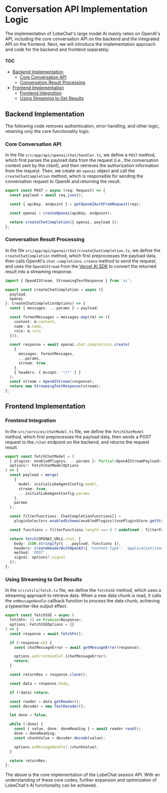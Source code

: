 # Conversation API Implementation Logic

The implementation of LobeChat's large model AI mainly relies on OpenAI's API, including the core conversation API on the backend and the integrated API on the frontend. Next, we will introduce the implementation approach and code for the backend and frontend separately.

#### TOC

- [Backend Implementation](#backend-implementation)
  - [Core Conversation API](#core-conversation-api)
  - [Conversation Result Processing](#conversation-result-processing)
- [Frontend Implementation](#frontend-implementation)
  - [Frontend Integration](#frontend-integration)
  - [Using Streaming to Get Results](#using-streaming-to-get-results)

## Backend Implementation

The following code removes authentication, error handling, and other logic, retaining only the core functionality logic.

### Core Conversation API

In the file `src/app/api/openai/chat/handler.ts`, we define a `POST` method, which first parses the payload data from the request (i.e., the conversation content sent by the client), and then retrieves the authorization information from the request. Then, we create an `openai` object and call the `createChatCompletion` method, which is responsible for sending the conversation request to OpenAI and returning the result.

```ts
export const POST = async (req: Request) => {
  const payload = await req.json();

  const { apiKey, endpoint } = getOpenAIAuthFromRequest(req);

  const openai = createOpenai(apiKey, endpoint);

  return createChatCompletion({ openai, payload });
};
```

### Conversation Result Processing

In the file `src/app/api/openai/chat/createChatCompletion.ts`, we define the `createChatCompletion` method, which first preprocesses the payload data, then calls OpenAI's `chat.completions.create` method to send the request, and uses the `OpenAIStream` from the [Vercel AI SDK](https://sdk.vercel.ai/docs) to convert the returned result into a streaming response.

```ts
import { OpenAIStream, StreamingTextResponse } from 'ai';

export const createChatCompletion = async ({
  payload,
  openai
}: CreateChatCompletionOptions) => {
  const { messages, ...params } = payload;

  const formatMessages = messages.map((m) => ({
    content: m.content,
    name: m.name,
    role: m.role
  }));

  const response = await openai.chat.completions.create(
    {
      messages: formatMessages,
      ...params,
      stream: true
    },
    { headers: { Accept: '*/*' } }
  );
  const stream = OpenAIStream(response);
  return new StreamingTextResponse(stream);
};
```

## Frontend Implementation

### Frontend Integration

In the `src/services/chatModel.ts` file, we define the `fetchChatModel` method, which first preprocesses the payload data, then sends a POST request to the `/chat` endpoint on the backend, and returns the request result.

```ts
export const fetchChatModel = (
  { plugins: enabledPlugins, ...params }: Partial<OpenAIStreamPayload>,
  options?: FetchChatModelOptions
) => {
  const payload = merge(
    {
      model: initialLobeAgentConfig.model,
      stream: true,
      ...initialLobeAgentConfig.params
    },
    params
  );

  const filterFunctions: ChatCompletionFunctions[] =
    pluginSelectors.enabledSchema(enabledPlugins)(usePluginStore.getState());

  const functions = filterFunctions.length === 0 ? undefined : filterFunctions;

  return fetch(OPENAI_URLS.chat, {
    body: JSON.stringify({ ...payload, functions }),
    headers: createHeaderWithOpenAI({ 'Content-Type': 'application/json' }),
    method: 'POST',
    signal: options?.signal
  });
};
```

### Using Streaming to Get Results

In the `src/utils/fetch.ts` file, we define the `fetchSSE` method, which uses a streaming approach to retrieve data. When a new data chunk is read, it calls the `onMessageHandle` callback function to process the data chunk, achieving a typewriter-like output effect.

```ts
export const fetchSSE = async (
  fetchFn: () => Promise<Response>,
  options: FetchSSEOptions = {}
) => {
  const response = await fetchFn();

  if (!response.ok) {
    const chatMessageError = await getMessageError(response);

    options.onErrorHandle?.(chatMessageError);
    return;
  }

  const returnRes = response.clone();

  const data = response.body;

  if (!data) return;

  const reader = data.getReader();
  const decoder = new TextDecoder();

  let done = false;

  while (!done) {
    const { value, done: doneReading } = await reader.read();
    done = doneReading;
    const chunkValue = decoder.decode(value);

    options.onMessageHandle?.(chunkValue);
  }

  return returnRes;
};
```

The above is the core implementation of the LobeChat session API. With an understanding of these core codes, further expansion and optimization of LobeChat's AI functionality can be achieved.

